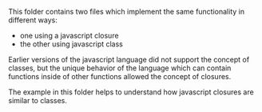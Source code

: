 This folder contains two files which implement the same functionality in different ways:
- one using a javascript closure
- the other using javascript class

Earlier versions of the javascript language did not support the concept of classes, but the unique behavior of the language which can contain functions inside of other functions allowed the concept of closures.

The example in this folder helps to understand how javascript closures are similar to classes.
